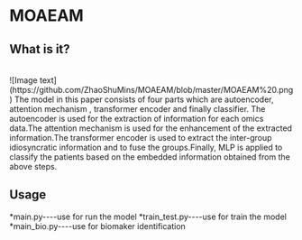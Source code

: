 # MOAEAM
## What is it?
<br>
![Image text](https://github.com/ZhaoShuMins/MOAEAM/blob/master/MOAEAM%20.png)
The model in this paper consists of four parts which are autoencoder, attention mechanism , transformer encoder and finally classifier.
The autoencoder is used for the extraction of information for each omics data.The attention mechanism is used for the enhancement of the extracted information.The transformer encoder is used to extract the inter-group idiosyncratic information and to fuse the groups.Finally, MLP is applied to classify the patients based on the embedded information obtained from the above steps.
<br>


## Usage
*main.py----use for run the model
*train_test.py----use for train the model
*main_bio.py----use for biomaker identification

